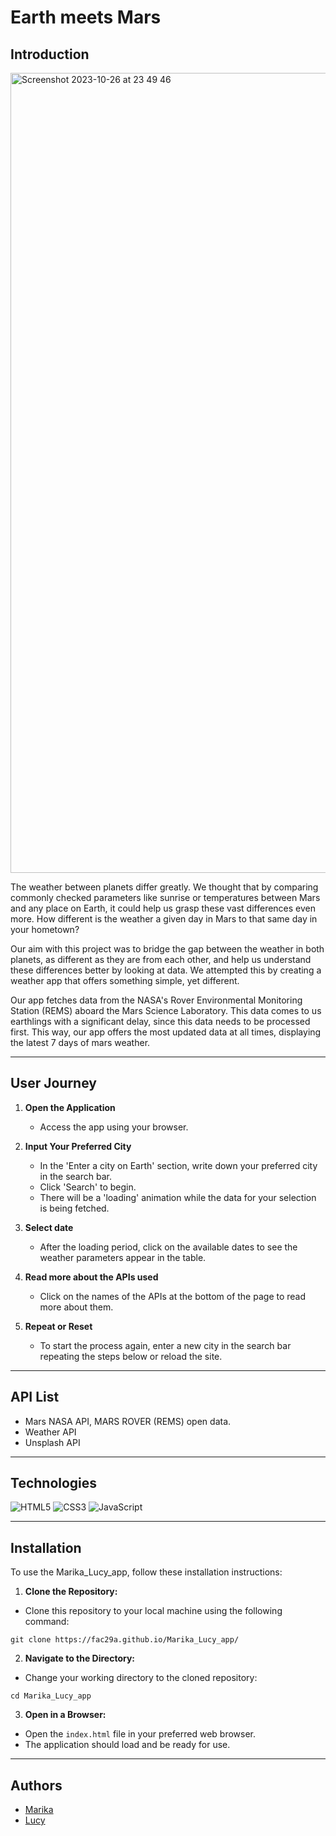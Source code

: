 # Earth meets Mars

## Introduction

<img width="1280" alt="Screenshot 2023-10-26 at 23 49 46" src="https://github.com/FAC29A/Marika_Lucy_app/assets/126022615/1c369356-df46-4096-8c6f-084a4bbae2a9">


The weather between planets differ greatly. We thought that by comparing commonly checked parameters like sunrise or temperatures between Mars and any place on Earth, it could help us grasp these vast differences even more. How different is the weather a given day in Mars to that same day in your hometown? 

Our aim with this project was to bridge the gap between the weather in both planets, as different as they are from each other, and help us understand these differences better by looking at data. We attempted this by creating a weather app that offers something simple, yet different. 

Our app fetches data from the NASA's Rover Environmental Monitoring Station (REMS) aboard the Mars Science Laboratory. This data comes to us earthlings with a significant delay, since this data needs to be processed first. This way, our app offers the most updated data at all times, displaying the latest 7 days of mars weather. 



---

## User Journey

1. **Open the Application**
   - Access the app using your browser.

2. **Input Your Preferred City**
   - In the 'Enter a city on Earth' section, write down your preferred city in the search bar.
   - Click 'Search' to begin.
   - There will be a 'loading' animation while the data for your selection is being fetched.

3. **Select date**
   - After the loading period, click on the available dates to see the weather parameters appear in the table.

4. **Read more about the APIs used**
   - Click on the names of the APIs at the bottom of the page to read more about them.

5. **Repeat or Reset**
   - To start the process again, enter a new city in the search bar repeating the steps below or reload the site. 

---

## API List

- Mars NASA API, MARS ROVER (REMS) open data.
- Weather API
- Unsplash API

---

## Technologies

![HTML5](https://img.shields.io/badge/html5-%23E34F26.svg?style=for-the-badge&logo=html5&logoColor=white) 
![CSS3](https://img.shields.io/badge/css3-%231572B6.svg?style=for-the-badge&logo=css3&logoColor=white) 
![JavaScript](https://img.shields.io/badge/javascript-%23323330.svg?style=for-the-badge&logo=javascript&logoColor=%23F7DF1E)

---

## Installation

To use the Marika_Lucy_app, follow these installation instructions:

1. **Clone the Repository:**
- Clone this repository to your local machine using the following command:
```
git clone https://fac29a.github.io/Marika_Lucy_app/
```

2. **Navigate to the Directory:**
- Change your working directory to the cloned repository:
```
cd Marika_Lucy_app
```

3. **Open in a Browser:**
- Open the `index.html` file in your preferred web browser.
- The application should load and be ready for use.

---

## Authors

- [Marika](https://github.com/MarikaBBB)
- [Lucy](https://github.com/lucfercas)





